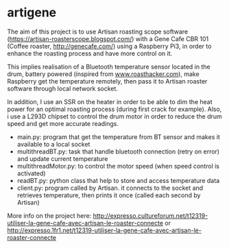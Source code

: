 # artigene
The aim of this project is to use Artisan roasting scope software (https://artisan-roasterscope.blogspot.com/) with a Gene Cafe CBR 101 (Coffee roaster, http://genecafe.com/) using a Raspberry Pi3, in order to enhance the roasting process and have more control on it. 

This implies realisation of a Bluetooth temperature sensor located in the drum, battery powered (inspired from www.roasthacker.com), make Raspberry get the temperature remotely, then pass it to Artisan roaster software through local network socket. 

In addition, I use an SSR on the heater in order to be able to dim the heat power for an optimal roasting process (during first crack for example). Also, i use a L293D chipset to control the drum motor in order to reduce the drum speed and get more accurate readings.

- main.py: program that get the temperature from BT sensor and makes it available to a local socket
- multithreadBT.py: task that handle bluetooth connection (retry on error) and update current temperature
- multithreadMotor.py: to control the motor speed (when speed control is activated)
- readBT.py: python class that help to store and access temperature data
- client.py: program called by Artisan. it connects to the socket and retrieves temperature, then prints it once (called each second by Artisan)

More info on the project here: 
http://expresso.cultureforum.net/t12319-utiliser-la-gene-cafe-avec-artisan-le-roaster-connecte or http://expresso.1fr1.net/t12319-utiliser-la-gene-cafe-avec-artisan-le-roaster-connecte

